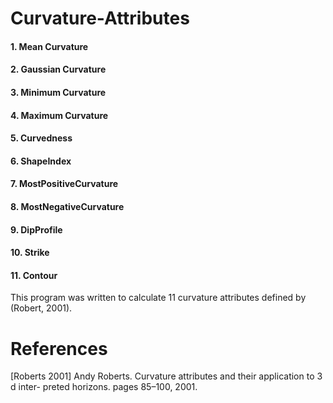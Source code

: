 # Curvature-Attributes


#### 1. Mean Curvature
#### 2.  Gaussian Curvature
#### 3.  Minimum Curvature
#### 4.  Maximum Curvature
#### 5.  Curvedness
#### 6.  ShapeIndex
#### 7.  MostPositiveCurvature
#### 8.  MostNegativeCurvature
#### 9.  DipProfile
#### 10.  Strike
#### 11.  Contour


This program was written to calculate 11 curvature attributes defined by (Robert, 2001).

# References

[Roberts 2001] Andy Roberts. Curvature attributes and their application to 3 d inter-
preted horizons. pages 85–100, 2001.
